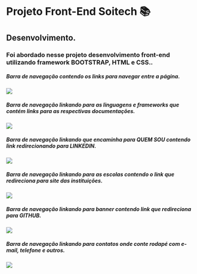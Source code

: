 # Projeto Front-End Soitech :books:

## Desenvolvimento.



### Foi abordado nesse projeto desenvolvimento front-end utilizando framework BOOTSTRAP, HTML e CSS..



##### Barra de navegação contendo os links para navegar entre a página.

![](C:\Users\Davidson&Paty\Desktop\Curso-Full-Stack-Soitech\Projeto-Front-Git-GitHub\images\Imagens-Projetos\navbar.png)



##### Barra de navegação linkando para as linguagens e frameworks que contém links para as respectivas documentações.

![](C:\Users\Davidson&Paty\Desktop\Curso-Full-Stack-Soitech\Projeto-Front-Git-GitHub\images\Imagens-Projetos\liguagens-e-tecnologia.png)



##### Barra de navegação linkando que encaminha para QUEM SOU contendo link redirecionando para LINKEDIN.

![](C:\Users\Davidson&Paty\Desktop\Curso-Full-Stack-Soitech\Projeto-Front-Git-GitHub\images\Imagens-Projetos\Quemsou.png)



##### Barra de navegação linkando  para as escolas contendo o link que redireciona para site das instituições.

![](C:\Users\Davidson&Paty\Desktop\Curso-Full-Stack-Soitech\Projeto-Front-Git-GitHub\images\Imagens-Projetos\Redirecionamento-escola.png)



##### Barra de navegação linkando para banner contendo link que redireciona para GITHUB.

![](C:\Users\Davidson&Paty\Desktop\Curso-Full-Stack-Soitech\Projeto-Front-Git-GitHub\images\Imagens-Projetos\banner.png)



##### Barra de navegação linkando para contatos onde conte rodapé com e-mail, telefone e outros.

![](C:\Users\Davidson&Paty\Desktop\Curso-Full-Stack-Soitech\Projeto-Front-Git-GitHub\images\Imagens-Projetos\rodape.png)



